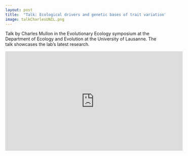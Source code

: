 ```yaml
---
layout: post
title:  "Talk: Ecological drivers and genetic bases of trait variation"
image: talkCharlesUNIL.png
---
```


Talk by Charles Mullon in the Evolutionary Ecology symposium at the Department of Ecology and Evolution at the University of Lausanne. The talk showcases the lab’s latest research. 

<div style="text-align: center">
<iframe width="560" height="315" src="https://www.youtube.com/embed/b0Mv2N5lS-k?si=iXIxG-1t9q2TAts5" title="YouTube video player" frameborder="0" allow="accelerometer; autoplay; clipboard-write; encrypted-media; gyroscope; picture-in-picture; web-share" allowfullscreen></iframe>
</div>